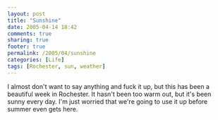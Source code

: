```yaml
---
layout: post
title: "Sunshine"
date: 2005-04-14 18:42
comments: true
sharing: true
footer: true
permalink: /2005/04/sunshine
categories: [Life]
tags: [Rochester, sun, weather]
---
```

I almost don't want to say anything and fuck it up, but this has been a beautiful week in Rochester.  It hasn't been too warm out, but it's been sunny every day.  I'm just worried that we're going to use it up before summer even gets here.
